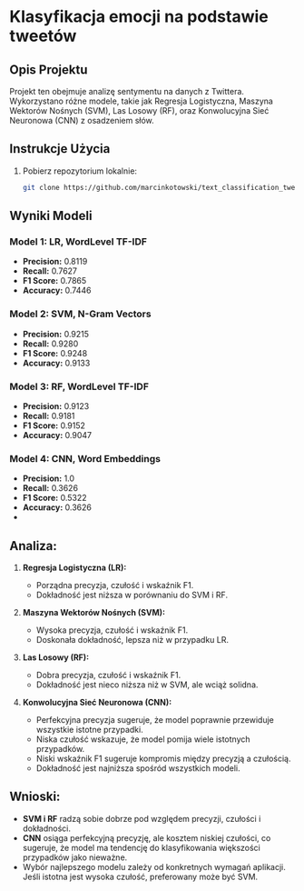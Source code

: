 
# Klasyfikacja emocji na podstawie tweetów

## Opis Projektu

Projekt ten obejmuje analizę sentymentu na danych z Twittera. Wykorzystano różne modele, takie jak Regresja Logistyczna, Maszyna Wektorów Nośnych (SVM), Las Losowy (RF), oraz Konwolucyjna Sieć Neuronowa (CNN) z osadzeniem słów.

## Instrukcje Użycia

1. Pobierz repozytorium lokalnie:

   ```bash
   git clone https://github.com/marcinkotowski/text_classification_tweets
## Wyniki Modeli

### Model 1: LR, WordLevel TF-IDF
- **Precision:** 0.8119
- **Recall:** 0.7627
- **F1 Score:** 0.7865
- **Accuracy:** 0.7446

### Model 2: SVM, N-Gram Vectors
- **Precision:** 0.9215
- **Recall:** 0.9280
- **F1 Score:** 0.9248
- **Accuracy:** 0.9133

### Model 3: RF, WordLevel TF-IDF
- **Precision:** 0.9123
- **Recall:** 0.9181
- **F1 Score:** 0.9152
- **Accuracy:** 0.9047

### Model 4: CNN, Word Embeddings
- **Precision:** 1.0
- **Recall:** 0.3626
- **F1 Score:** 0.5322
- **Accuracy:** 0.3626
- 
## Analiza:

1. **Regresja Logistyczna (LR):**
   - Porządna precyzja, czułość i wskaźnik F1.
   - Dokładność jest niższa w porównaniu do SVM i RF.

2. **Maszyna Wektorów Nośnych (SVM):**
   - Wysoka precyzja, czułość i wskaźnik F1.
   - Doskonała dokładność, lepsza niż w przypadku LR.

3. **Las Losowy (RF):**
   - Dobra precyzja, czułość i wskaźnik F1.
   - Dokładność jest nieco niższa niż w SVM, ale wciąż solidna.

4. **Konwolucyjna Sieć Neuronowa (CNN):**
   - Perfekcyjna precyzja sugeruje, że model poprawnie przewiduje wszystkie istotne przypadki.
   - Niska czułość wskazuje, że model pomija wiele istotnych przypadków.
   - Niski wskaźnik F1 sugeruje kompromis między precyzją a czułością.
   - Dokładność jest najniższa spośród wszystkich modeli.

## Wnioski:
- **SVM i RF** radzą sobie dobrze pod względem precyzji, czułości i dokładności.
- **CNN** osiąga perfekcyjną precyzję, ale kosztem niskiej czułości, co sugeruje, że model ma tendencję do klasyfikowania większości przypadków jako nieważne.
- Wybór najlepszego modelu zależy od konkretnych wymagań aplikacji. Jeśli istotna jest wysoka czułość, preferowany może być SVM.
